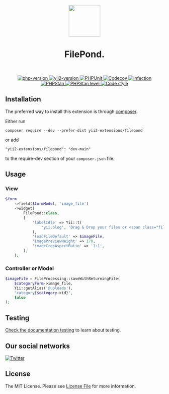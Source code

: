 <p align="center">
    <a href="https://github.com/yii2-extensions/filepond" target="_blank">
        <img src="https://www.yiiframework.com/image/yii_logo_light.svg" height="100px;">
    </a>
    <h1 align="center">FilePond.</h1>
    <br>
</p>

<p align="center">
    <a href="https://www.php.net/releases/8.1/en.php" target="_blank">
        <img src="https://img.shields.io/badge/PHP-%3E%3D8.1-787CB5" alt="php-version">
    </a>
    <a href="https://github.com/yiisoft/yii2/tree/2.2" target="_blank">
        <img src="https://img.shields.io/badge/Yii2%20version-2.2-blue" alt="yii2-version">
    </a>
    <a href="https://github.com/yii2-extensions/filepond/actions/workflows/build.yml" target="_blank">
        <img src="https://github.com/yii2-extensions/filepond/actions/workflows/build.yml/badge.svg" alt="PHPUnit">
    </a>
    <a href="https://codecov.io/gh/yii2-extensions/filepond" target="_blank">
        <img src="https://codecov.io/gh/yii2-extensions/filepond/branch/main/graph/badge.svg?token=MF0XUGVLYC" alt="Codecov">
    </a>
    <a href="https://dashboard.stryker-mutator.io/reports/github.com/yii2-extensions/filepond/main" target="_blank">
        <img src="https://img.shields.io/endpoint?style=flat&url=https%3A%2F%2Fbadge-api.stryker-mutator.io%2Fgithub.com%2Fyii2-extensions%2Ffilepond%2Fmain" alt="Infection">
    </a>
    <a href="https://github.com/yii2-extensions/filepond/actions/workflows/static.yml" target="_blank">
        <img src="https://github.com/yii2-extensions/gii/actions/workflows/static.yml/badge.svg" alt="PHPStan">
    </a>
    <a href="https://github.com/yii2-extensions/filepond/actions/workflows/static.yml" target="_blank">
        <img src="https://img.shields.io/badge/PHPStan%20level-5-blue" alt="PHPStan level">
    </a>    
    <a href="https://github.styleci.io/repos/698621511?branch=main" target="_blank">
        <img src="https://github.styleci.io/repos/698621511/shield?branch=main" alt="Code style">
    </a>        
</p>

## Installation

The preferred way to install this extension is through [composer](https://getcomposer.org/download/).

Either run

```
composer require --dev --prefer-dist yii2-extensions/filepond
```

or add

```
"yii2-extensions/filepond": "dev-main"
```

to the require-dev section of your `composer.json` file.

## Usage

### View 

```php
$form
    ->field($formModel, 'image_file')
    ->widget(
        FilePond::class,
        [
            'labelIdle' => Yii::t(
                'yii.blog', 'Drag & Drop your files or <span class="filepond--label-action">Browse</span>',
            ),
            'loadFileDefault' => $imageFile,
            'imagePreviewHeight' => 170,
            'imageCropAspectRatio' => '1:1',
        ],
    );
```

### Controller or Model

```php
$imageFile = FileProcessing::saveWithReturningFile(
    $categoryForm->image_file,
    Yii::getAlias('@uploads'),
    "category{$category->id}",
    false
);        
```

## Testing

[Check the documentation testing](/docs/testing.md) to learn about testing.

## Our social networks

[![Twitter](https://img.shields.io/badge/twitter-follow-1DA1F2?logo=twitter&logoColor=1DA1F2&labelColor=555555?style=flat)](https://twitter.com/Terabytesoftw)

## License

The MIT License. Please see [License File](LICENSE.md) for more information.
